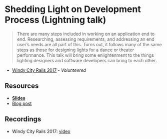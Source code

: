 # Shedding Light on Development Process (Lightning talk)

> There are many steps included in working on an application end to end. Researching, assessing requirements, and addressing an end user’s needs are all part of this. Turns out, it follows many of the same steps as those for designing lights for a dance or theater performance. This talk will bring some enlightenment to the things lighting designers and software developers can bring to each other.

-   [Windy City Rails 2017](https://windycityrails.com/) - _Volunteered_

## Resources

-   **[Slides](https://speakerdeck.com/vgonda/shedding-light-on-development-process)**
-   [Blog post](https://collectiveidea.com/blog/archives/2017/12/01/shedding-light-on-the-development-process)

## Recordings

- Windy City Rails 2017: [video](https://www.youtube.com/watch?v=Q_6-gOBg3sc&feature=youtu.be&t=9m39s)
